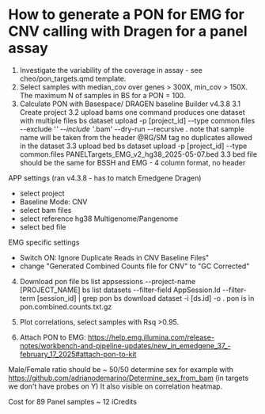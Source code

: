 # How to generate a PON for EMG for CNV calling with Dragen for a panel assay

1. Investigate the variability of the coverage in assay - see cheo/pon_targets.qmd template.
2. Select samples with median_cov over genes > 300X, min_cov > 150X. The maximum N of samples in BS for a PON = 100.
3. Calculate PON with Basespace/ DRAGEN baseline Builder v4.3.8
3.1 Create project
3.2 upload bams
one command produces one dataset with multiple files
bs dataset upload -p [project_id] --type common.files --exclude '*' --include '*.bam' --dry-run --recursive .
note that sample name will be taken from the header @RG/SM tag no duplicates allowed in the dataset
3.3 upload bed
bs dataset upload -p [project_id] --type common.files PANELTargets_EMG_v2_hg38_2025-05-07.bed
3.3 bed file should be the same for BSSH and EMG - 4 column format, no header

APP settings (ran v4.3.8 - has to match Emedgene Dragen)
- select project
- Baseline Mode: CNV
- select bam files
- select reference hg38 Multigenome/Pangenome
- select bed file

EMG specific settings
- Switch ON: Ignore Duplicate Reads in CNV Baseline Files"
- change "Generated Combined Counts file for CNV" to "GC Corrected"

4. Download pon file
bs list appsessions  --project-name [PROJECT_NAME]
bs list datasets  --filter-field AppSession.Id --filter-term [session_id] | grep pon
bs download dataset -i [ds.id] -o .
pon is in pon.combined.counts.txt.gz

5. Plot correlations, select samples with Rsq >0.95.

6. Attach PON to EMG:
https://help.emg.illumina.com/release-notes/workbench-and-pipeline-updates/new_in_emedgene_37_-february_17_2025#attach-pon-to-kit

Male/Female ratio should be ~ 50/50
determine sex for example with https://github.com/adrianodemarino/Determine_sex_from_bam
(in targets we don't have probes on Y)
It also visible on correlation heatmap.

Cost for 89 Panel samples ~ 12 iCredits